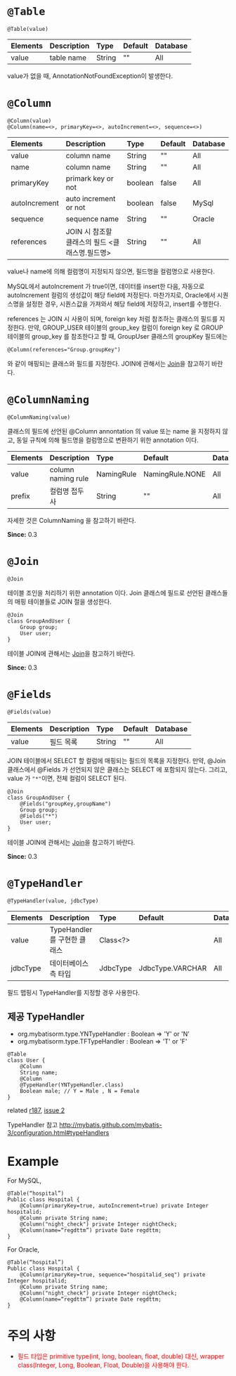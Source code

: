 # `@Table` #
```
@Table(value)
```

| Elements | Description | Type | Default | Database |
|:---------|:------------|:-----|:--------|:---------|
| value    | table name  | String | ""      | All      |

value가 없을 때, AnnotationNotFoundException이 발생한다.

# `@Column` #
```
@Column(value)
@Column(name=<>, primaryKey=<>, autoIncrement=<>, sequence=<>)
```

| Elements | Description | Type | Default | Database |
|:---------|:------------|:-----|:--------|:---------|
| value    | column name | String | ""      | All      |
| name     | column name | String | ""      | All      |
| primaryKey | primark key or not | boolean | false   | All      |
| autoIncrement | auto increment or not | boolean | false   | MySql    |
| sequence | sequence name | String | ""      | Oracle   |
| references | JOIN 시 참조할 클래스의 필드 <클래스명.필드명> | String | ""      | All      |

value나 name에 의해 컬럼명이 지정되지 않으면, 필드명을 컬럼명으로 사용한다.

MySQL에서 autoIncrement 가 true이면, 데이터를 insert한 다음, 자동으로 autoIncrement 컬럼의 생성값이 해당 field에 저정된다. 마찬가지로, Oracle에서 시퀀스명을 설정한 경우, 시퀀스값을 가져와서 해당 field에 저장하고, insert를 수행한다.

references 는 JOIN 시 사용이 되며, foreign key 처럼 참조하는 클래스의 필드를 지정한다. 만약, GROUP\_USER 테이블의 group\_key 컬럼이 foreign key 로 GROUP 테이블의 group\_key 를 참조한다고 할 때, GroupUser 클래스의 groupKey 필드에는
```
@Column(references="Group.groupKey")
```
와 같이 매핑되는 클래스와 필드를 지정한다. JOIN에 관해서는 [Join](Join.md)을 참고하기 바란다.

# `@ColumnNaming` #

```
@ColumnNaming(value)
```

클래스의 필드에 선언된 @Column annontation 의 value 또는 name 을 지정하지 않고, 동일 규칙에 의해 필드명을 컬럼명으로 변환하기 위한 annotation 이다.

| Elements | Description | Type | Default | Database |
|:---------|:------------|:-----|:--------|:---------|
| value    | column naming rule | NamingRule | NamingRule.NONE | All      |
| prefix   | 컬럼명 접두사      | String     | ""      | All      |

자세한 것은 ColumnNaming 을 참고하기 바란다.

**Since:** 0.3

# `@Join` #

```
@Join
```

테이블 조인을 처리하기 위한 annotation 이다. Join 클래스에 필드로 선언된 클래스들의 매핑 테이블들로 JOIN 절을 생성한다.

```
@Join
class GroupAndUser {
    Group group;
    User user;
}
```

테이블 JOIN에 관해서는 [Join](Join.md)을 참고하기 바란다.

**Since:** 0.3


# `@Fields` #

```
@Fields(value)
```

| Elements | Description | Type | Default | Database |
|:---------|:------------|:-----|:--------|:---------|
| value    | 필드 목록       | String | ""      | All      |

JOIN 테이블에서 SELECT 할 컬럼에 매핑되는 필드의 목록을 지정한다. 만약, @Join 클래스에서 @Fields 가 선언되지 않은 클래스는 SELECT 에 포함되지 않는다. 그리고, value 가 `"*"`이면, 전체 컬럼이 SELECT 된다.

```
@Join
class GroupAndUser {
    @Fields("groupKey,groupName")
    Group group;
    @Fields("*")
    User user;
}
```

테이블 JOIN에 관해서는 [Join](Join.md)을 참고하기 바란다.

**Since:** 0.3

# `@TypeHandler` #

```
@TypeHandler(value, jdbcType)
```

| Elements | Description | Type | Default | Database |
|:---------|:------------|:-----|:--------|:---------|
| value    | TypeHandler 를 구현한 클래스 | Class<?> |         | All      |
| jdbcType  | 데이터베이스 측 타입 | JdbcType | JdbcType.VARCHAR | All      |

필드 맵핑시 TypeHandler를 지정할 경우 사용한다.

## 제공 TypeHandler ##

  * org.mybatisorm.type.YNTypeHandler : Boolean => 'Y' or 'N'
  * org.mybatisorm.type.TFTypeHandler : Boolean => 'T' or 'F'


```
@Table
class User {
    @Column
    String name;
    @Column
    @TypeHandler(YNTypeHandler.class)
    Boolean male; // Y = Male , N = Female
}
```

related [r187](https://code.google.com/p/mybatis-orm/source/detail?r=187), [issue 2](https://code.google.com/p/mybatis-orm/issues/detail?id=2)

TypeHandler 참고 http://mybatis.github.com/mybatis-3/configuration.html#typeHandlers

# Example #
For MySQL,
```
@Table(“hospital”)
Public class Hospital {
	@Column(primaryKey=true, autoIncrement=true) private Integer hospitalid;
	@Column private String name;
	@Column("night_check") private Integer nightCheck;
	@Column(name=“regdttm”) private Date regdttm;
}
```

For Oracle,
```
@Table(“hospital”)
Public class Hospital {
	@Column(primaryKey=true, sequence="hospitalid_seq") private Integer hospitalid;
	@Column private String name;
	@Column("night_check") private Integer nightCheck;
	@Column(name=“regdttm”) private Date regdttm;
}
```

# 주의 사항 #
  * <font color='red'>필드 타입은 primitive type(int, long, boolean, float, double) 대신, wrapper class(Integer, Long, Boolean, Float, Double)을 사용해야 한다.</font>